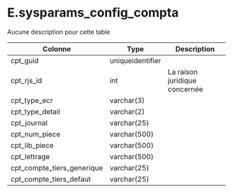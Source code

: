 # E.sysparams_config_compta

Aucune description pour cette table

Colonne|Type|Description
---|---|---
cpt_guid|uniqueidentifier|
cpt_rjs_id|int|La raison juridique concernée 
cpt_type_ecr|varchar(3)|
cpt_type_detail|varchar(2)|
cpt_journal|varchar(25)|
cpt_num_piece|varchar(500)|
cpt_lib_piece|varchar(500)|
cpt_lettrage|varchar(500)|
cpt_compte_tiers_generique|varchar(25)|
cpt_compte_tiers_defaut|varchar(25)|
